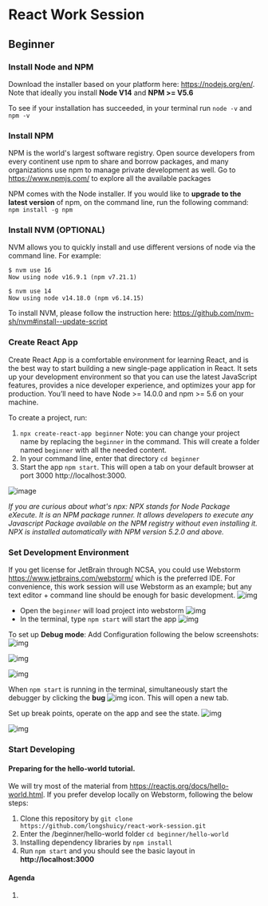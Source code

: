 # React Work Session

## Beginner
### Install Node and NPM
Download the installer based on your platform here: https://nodejs.org/en/. Note that ideally you install **Node V14**
and **NPM >= V5.6**

To see if your installation has succeeded, in your terminal run `node -v` and `npm -v`

### Install NPM
NPM is the world's largest software registry. Open source developers from every continent use npm to share and borrow 
packages, and many organizations use npm to manage private development as well. Go to https://www.npmjs.com/ to 
explore all the available packages

NPM comes with the Node installer. If you would like to **upgrade to the latest version** of npm, on the command line, 
run the following command: `npm install -g npm`

### Install NVM (OPTIONAL)
NVM allows you to quickly install and use different versions of node via the command line. For example:
```
$ nvm use 16
Now using node v16.9.1 (npm v7.21.1)

$ nvm use 14
Now using node v14.18.0 (npm v6.14.15)
```

To install NVM, please follow the instruction here: https://github.com/nvm-sh/nvm#install--update-script

### Create React App
Create React App is a comfortable environment for learning React, and is the best way to start building a new 
single-page application in React. It sets up your development environment so that you can use the latest JavaScript 
features, provides a nice developer experience, and optimizes your app for production. You’ll need to have 
Node >= 14.0.0 and npm >= 5.6 on your machine. 

To create a project, run:
1. `npx create-react-app beginner` Note: you can change your project name by replacing the 
   `beginner` in the command. This will create a folder named `beginner` with all the needed content.
2. In your command line, enter that directory `cd beginner`
3. Start the app `npm start`. This will open a tab on your default browser at port 3000 http://localhost:3000.

![image](docs/create-react-app.png)

*If you are curious about what's npx: NPX stands for Node Package eXecute. It is an NPM package runner. 
It allows developers to execute any Javascript Package available on the NPM registry without even installing it. 
NPX is installed automatically with NPM version 5.2.0 and above.*

### Set Development Environment
If you get license for JetBrain through NCSA, you could use Webstorm https://www.jetbrains.com/webstorm/ which is the 
preferred IDE. For convenience, this work session will use Webstorm as an example; but any text editor + command line should be enough 
for basic development.
![img](docs/JetBrains.png)

- Open the `beginner` will load project into webstorm
![img](docs/Webstorm1.png)  
- In the terminal, type `npm start` will start the app
![img](docs/Webstorm2.png)

To set up **Debug mode**: 
Add Configuration following the below screenshots:
![img](docs/debug1.png)

![img](docs/debug2.png)

![img](docs/debug3.png)

When `npm start` is running in the terminal, simultaneously start the debugger by clicking the **bug** ![img](docs/debug-icon.png) icon. 
This will open a new tab. 

Set up break points, operate on the app and see the state.
![img](docs/stop-point1.png)

![img](docs/stop-point2.png)

### Start Developing

#### Preparing for the hello-world tutorial. 

We will try most of the material from https://reactjs.org/docs/hello-world.html.
If you prefer develop locally on Webstorm, following the below steps:
1. Clone this repository by `git clone https://github.com/longshuicy/react-work-session.git`
2. Enter the /beginner/hello-world folder `cd beginner/hello-world`
3. Installing dependency libraries by `npm install`
4. Run `npm start` and you should see the basic layout in **http://localhost:3000**

#### Agenda
1. 
